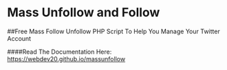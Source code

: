 # Mass Unfollow and Follow
##Free Mass Follow Unfollow PHP Script To Help You Manage Your Twitter Account

####Read The Documentation Here: https://webdev20.github.io/massunfollow


